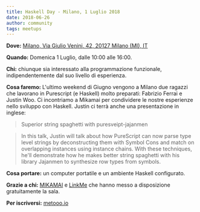 ```yaml
---
title: Haskell Day - Milano, 1 Luglio 2018
date: 2018-06-26
author: community
tags: meetups
---
```


**Dove:** [Milano, Via Giulio Venini, 42, 20127 Milano (MI), IT](https://goo.gl/maps/RDsqdRRbWHn)

**Quando:** Domenica 1 Luglio, dalle 10:00 alle 16:00.

**Chi:** chiunque sia interessato alla programmazione funzionale, indipendentemente dal suo livello di esperienza.

**Cosa faremo:** L'ultimo weekend di Giugno vengono a Milano due ragazzi che lavorano in Purescript (e Haskell) molto preparati: Fabrizio Ferrai e Justin Woo. 
                 Ci incontriamo a Mikamai per condividere le nostre esperienze nello sviluppo con Haskell.
                 Justin ci terrà anche una presentazione in inglese:
                 
> Superior string spaghetti with puresveipt-jajanmen
 
> In this talk, Justin will talk about how PureScript can now parse type level strings by deconstructing them with Symbol Cons and match on overlapping instances using instance chains. With these techniques, he'll demonstrate how he makes better string spaghetti with his library Jajanmen to synthesize row types from symbols.​
 

**Cosa portare:** un computer portatile e un ambiente Haskell configurato.

**Grazie a chi:** [MIKAMAI](https://www.mikamai.com/) e [LinkMe](http://www.linkme.it/) che hanno messo a disposizione gratuitamente la sala.

**Per iscriversi:** [metooo.io](https://www.metooo.io/e/haskell-day-milano-1-luglio-2018)

